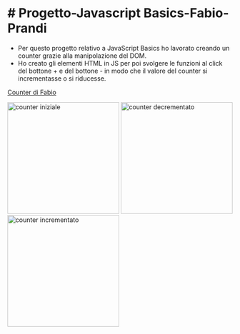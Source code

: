 <h1># Progetto-Javascript Basics-Fabio-Prandi</h1>
<ul> 
<li>Per questo progetto relativo a JavaScript Basics ho lavorato creando un counter grazie alla manipolazione del DOM.</li>
<li>Ho creato gli elementi HTML in JS per poi svolgere le funzioni al click del bottone + e del bottone - in modo che il valore del counter si incrementasse o si riducesse.
</li>
</ul>

<a href="https://counterfabio.netlify.app/ ">Counter di Fabio</a>

<img width="250" alt="counter iniziale" src="https://github.com/fabioprandi/Progetto-Javascript-Fabio-Prandi/assets/168749914/1169b577-2fd4-42a8-b433-59890b4af929">
<img width="250" alt="counter decrementato" src="https://github.com/fabioprandi/Progetto-Javascript-Fabio-Prandi/assets/168749914/8455729c-00b9-4bc2-95ca-8e2661fcb793">
<img width="250" alt="counter incrementato" src="https://github.com/fabioprandi/Progetto-Javascript-Fabio-Prandi/assets/168749914/c72dae81-586f-4861-9a71-b3202c1c889f">
